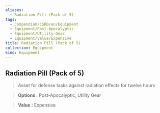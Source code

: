 ```yaml
---
aliases:
  - Radiation Pill (Pack of 5)
tags:
  - Compendium/CSRD/en/Equipment
  - Equipment/Post-Apocalyptic
  - Equipment/Utility-Gear
  - Equipment/Value/Expensive
title: Radiation Pill (Pack of 5)
collection: Equipment
kind: Equipment
---
```

## Radiation Pill (Pack of 5)    
    
>Asset for defense tasks against radiation effects for twelve hours    
> **Options :** Post-Apocalyptic, Utility Gear    
> **Value :** Expensive